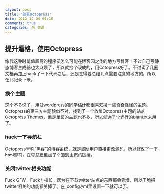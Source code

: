 ```yaml
---
layout: post
title: "部署Octopress"
date: 2012-12-30 06:15
comments: true
categories: 杂 装逼
---
```



## 提升逼格，使用Octopress

像我这种时髦值超高的程序员怎么可能在博客园之类的地方写博客！不过自己写静态博客生成器也太麻烦了，所以就捡个现成的，用Octopress好了。不过读了几圈文档再加上hack了一下代码之后，还是觉得要总结几点需要注意的地方的，所以在此记录下来。

### 换个主题

这个不多说了，用过wordpress的同学估计都很喜欢换一些奇奇怪怪的主题。Octopress的第三方主题貌似不对，找到了一个收集Octopress主题的站点[Octopress Themes](http://octopressthemes.com/)，但是里面的主题也不多，所以就选了个还行的blanket来用了。

### hack一下导航栏

Octopress号称“黑客”的博客系统，就是鼓励用户直接更改源码。所以修改了一下html源码，在导航栏里加了个回到主页的链接。

### 关闭twitter相关功能

Fuck GFW，Fuck方校长。因为在下载twitter站点的东西都会背墙，所以干脆把twitter相关的功能都关掉了。在_config.yml里设置一下就可以了。
